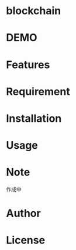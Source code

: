 # blockchain

# DEMO

# Features
 
# Requirement

 

 
# Installation
 
# Usage
 
# Note
 作成中
# Author
 
# License
